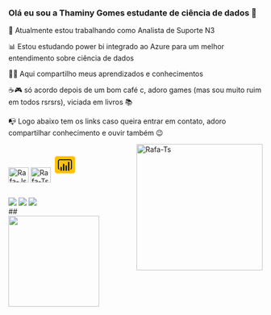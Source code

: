 ### Olá eu sou a Thaminy Gomes estudante de ciência de dados 👋

<p align="left" dir="auto">
🔭 Atualmente estou trabalhando como Analista de Suporte N3
</p>
<p align="left" dir="auto">
📊 Estou estudando  power bi integrado ao Azure para um melhor entendimento sobre ciência de dados
</p>
<p align="left" dir="auto">
👩‍💻 Aqui compartilho meus aprendizados e conhecimentos
</p>
<p align="left" dir="auto">
☕🎮 só acordo depois de um bom café c, adoro games (mas sou muito ruim em todos rsrsrs), viciada em livros 📚
</p>
<p align="left" dir="auto">
📭 Logo abaixo tem os links caso queira entrar em contato, adoro compartilhar conhecimento e ouvir também 😉 
</p>

<div>
    <img align="right" alt="Rafa-Ts" width="250px" src="https://cdn.discordapp.com/attachments/1030605064353611878/1208224972326043708/WhatsApp_Image_2024-02-16_at_21.30.34.jpeg?ex=65e28231&is=65d00d31&hm=8353a58b0a46561881bf7741c503be60cc2be136b924dc995cbd309f76793b69&">
</div>


<div style="display: inline_block"><br>
  <img align="center" alt="Rafa-Js" height="30" width="40" src="https://cdn.jsdelivr.net/gh/devicons/devicon@latest/icons/azuresqldatabase/azuresqldatabase-original.svg">
  <img align="center" alt="Rafa-Ts" height="30" width="40" src="https://cdn.jsdelivr.net/gh/devicons/devicon@latest/icons/mysql/mysql-original.svg">
  <svg xmlns="http://www.w3.org/2000/svg" x="0px" y="0px" width="48" height="48" viewBox="0 0 48 48">
<path fill="#ffc107" d="M40,41H8c-2.206,0-4-1.794-4-4V11c0-2.206,1.794-4,4-4h32c2.206,0,4,1.794,4,4v26	C44,39.206,42.206,41,40,41z"></path><path fill="#212121" d="M34,12.98H14.02c-2.2,0-4,1.79-4,4V30c0,1.86,1.27,3.42,2.98,3.86v-2.14	c-0.59-0.35-0.98-0.99-0.98-1.72V16.98c0-1.1,0.9-2,2-2H34c1.1,0,2,0.9,2,2V30c0,0.74-0.4,1.38-1,1.73v2.14c1.73-0.44,3-2.01,3-3.87	V16.98C38,14.77,36.21,12.98,34,12.98z"></path><path fill="#212121" d="M16.5,28L16.5,28c0.828,0,1.5,0.672,1.5,1.5v5c0,0.828-0.672,1.5-1.5,1.5l0,0	c-0.828,0-1.5-0.672-1.5-1.5v-5C15,28.672,15.672,28,16.5,28z"></path><path fill="#212121" d="M21.5,22L21.5,22c0.828,0,1.5,0.672,1.5,1.5v11c0,0.828-0.672,1.5-1.5,1.5l0,0	c-0.828,0-1.5-0.672-1.5-1.5v-11C20,22.672,20.672,22,21.5,22z"></path><path fill="#212121" d="M26.5,25L26.5,25c0.828,0,1.5,0.672,1.5,1.5v8c0,0.828-0.672,1.5-1.5,1.5l0,0	c-0.828,0-1.5-0.672-1.5-1.5v-8C25,25.672,25.672,25,26.5,25z"></path><path fill="#212121" d="M31.5,18L31.5,18c0.828,0,1.5,0.672,1.5,1.5v15c0,0.828-0.672,1.5-1.5,1.5l0,0	c-0.828,0-1.5-0.672-1.5-1.5v-15C30,18.672,30.672,18,31.5,18z"></path>
</svg>
  

##

<div> 
  <a href="https://www.instagram.com/thaminygomes" target="_blank"><img src="https://img.shields.io/badge/-Instagram-%23E4405F?style=for-the-badge&logo=instagram&logoColor=white" target="_blank"></a> 
  <a href = "mailto:contatorafaballerini@gmail.com"><img src="https://img.shields.io/badge/-Gmail-%23333?style=for-the-badge&logo=gmail&logoColor=white" target="_blank"></a>
  <a href="https://www.linkedin.com/in/thaminy-gomes-0b90005b/" target="_blank"><img src="https://img.shields.io/badge/-LinkedIn-%230077B5?style=for-the-badge&logo=linkedin&logoColor=white" target="_blank"></a> 
  
</div>
##

<div>
  <a href ="https://github.com/ThaminyGomes30">
  <img height="180em" src="https://github-readme-stats.vercel.app/api?username=thaminygomes30&show_icons=true&theme=synthwave">
</div>

